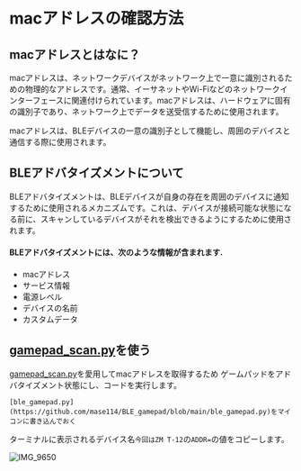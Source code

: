 # macアドレスの確認方法

## macアドレスとはなに？

macアドレスは、ネットワークデバイスがネットワーク上で一意に識別されるための物理的なアドレスです。通常、イーサネットやWi-Fiなどのネットワークインターフェースに関連付けられています。macアドレスは、ハードウェアに固有の識別子であり、ネットワーク上でデータを送受信するために使用されます。

macアドレスは、BLEデバイスの一意の識別子として機能し、周囲のデバイスと通信する際に使用されます。

## BLEアドバタイズメントについて

BLEアドバタイズメントは、BLEデバイスが自身の存在を周囲のデバイスに通知するために使用されるメカニズムです。これは、デバイスが接続可能な状態になる前に、スキャンしているデバイスがそれを検出できるようにするために使用されます。

#### BLEアドバタイズメントには、次のような情報が含まれます.

- macアドレス
- サービス情報
- 電源レベル
- デバイスの名前
- カスタムデータ

## [gamepad_scan.py](https://github.com/mase114/BLE_gamepad/blob/main/gamepad_scan.py)を使う

[gamepad_scan.py](https://github.com/mase114/BLE_gamepad/blob/main/gamepad_scan.py)を愛用してmacアドレスを取得するため
ゲームパッドをアドバタイズメント状態にし、コードを実行します。

`[ble_gamepad.py](https://github.com/mase114/BLE_gamepad/blob/main/ble_gamepad.py)をマイコンに書き込んでおく`

ターミナルに表示されるデバイス名`今回はZM T-12`の`ADDR=`の値をコピーします。

![IMG_9650](https://github.com/mase114/BLE_gamepad/assets/142933261/b224aff7-fec1-4b6a-8057-d59d398c330f)
